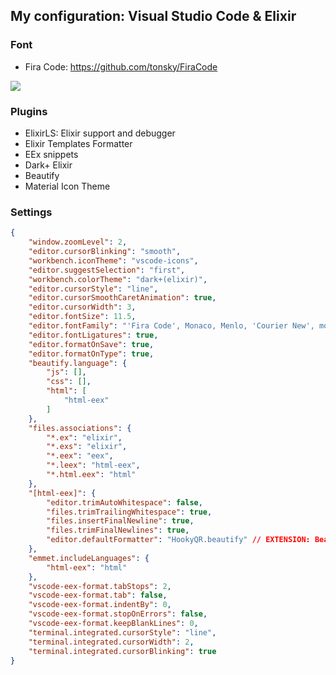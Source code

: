 ## My configuration: Visual Studio Code & Elixir

### Font

* Fira Code: https://github.com/tonsky/FiraCode
<img src="https://github.com/tonsky/FiraCode/blob/master/extras/logo.svg" />

### Plugins

* ElixirLS: Elixir support and debugger
* Elixir Templates Formatter
* EEx snippets
* Dark+ Elixir
* Beautify
* Material Icon Theme

### Settings
```json
{
    "window.zoomLevel": 2,
    "editor.cursorBlinking": "smooth",
    "workbench.iconTheme": "vscode-icons",
    "editor.suggestSelection": "first",
    "workbench.colorTheme": "dark+(elixir)",
    "editor.cursorStyle": "line",
    "editor.cursorSmoothCaretAnimation": true,
    "editor.cursorWidth": 3,
    "editor.fontSize": 11.5,
    "editor.fontFamily": "'Fira Code', Monaco, Menlo, 'Courier New', monospace",
    "editor.fontLigatures": true,
    "editor.formatOnSave": true,
    "editor.formatOnType": true,
    "beautify.language": {
        "js": [],
        "css": [],
        "html": [
            "html-eex"
        ]
    },
    "files.associations": {
        "*.ex": "elixir",
        "*.exs": "elixir",
        "*.eex": "eex",
        "*.leex": "html-eex",
        "*.html.eex": "html"
    },
    "[html-eex]": {
        "editor.trimAutoWhitespace": false,
        "files.trimTrailingWhitespace": true,
        "files.insertFinalNewline": true,
        "files.trimFinalNewlines": true,
        "editor.defaultFormatter": "HookyQR.beautify" // EXTENSION: Beautify
    },
    "emmet.includeLanguages": {
        "html-eex": "html"
    },
    "vscode-eex-format.tabStops": 2,
    "vscode-eex-format.tab": false,
    "vscode-eex-format.indentBy": 0,
    "vscode-eex-format.stopOnErrors": false,
    "vscode-eex-format.keepBlankLines": 0,
    "terminal.integrated.cursorStyle": "line",
    "terminal.integrated.cursorWidth": 2,
    "terminal.integrated.cursorBlinking": true
}
```
